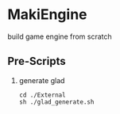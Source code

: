 # MakiEngine

build game engine from scratch

## Pre-Scripts

1. generate glad

    ```shell
    cd ./External
    sh ./glad_generate.sh
    ```